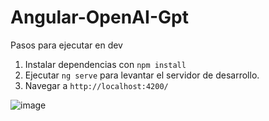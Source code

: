 # Angular-OpenAI-Gpt

Pasos para ejecutar en dev

1. Instalar dependencias con `npm install`
2. Ejecutar `ng serve` para levantar el servidor de desarrollo.
3. Navegar a `http://localhost:4200/`
   
![image](https://github.com/floreschris/Angular-OpenAI-Gpt/assets/97532730/a112cd33-2696-40ef-a314-4a2c1e77ea92)
